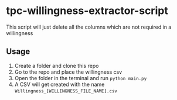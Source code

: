 # tpc-willingness-extractor-script

This script will just delete all the columns which are not required in a willingness

## Usage

1.  Create a folder and clone this repo 
2.  Go to the repo and place the willingness csv
3.  Open the folder in the terminal and run `python main.py`
4.  A CSV will get created with the name `Willingness_[WILLINGNESS_FILE_NAME].csv`
